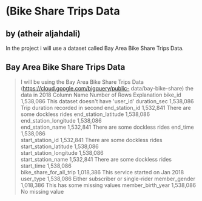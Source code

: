 # (Bike Share Trips Data
## by (atheir aljahdali)

In the project i will use a dataset called Bay Area Bike Share Trips Data.

## Bay Area Bike Share Trips Data

> I will be using the Bay Area Bike Share Trips Data (https://cloud.google.com/bigquery/public- data/bay-bike-share) the data in 2018
Column Name             Number of Rows            Explanation
bike_id                 1,538,086           This dataset doesn't have 'user_id'
duration_sec            1,538,086      Trip duration recorded in second
end_station_id          1,532,841    There are some dockless rides
end_station_latitude    1,538,086    
end_station_longitude    1,538,086    
end_station_name        1,532,841    There are some dockless rides
end_time                1,538,086    
start_station_id         1,532,841    There are some dockless rides
start_station_latitude    1,538,086    
start_station_longitude    1,538,086    
start_station_name       1,532,841    There are some dockless rides
start_time               1,538,086    
bike_share_for_all_trip    1,018,386    This service started on Jan 2018
user_type                 1,538,086    Either subscriber or single-rider
member_gender            1,018,386    This has some missing values
member_birth_year       1,538,086    No missing value

